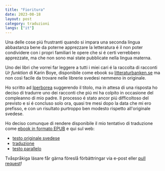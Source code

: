 ```yaml
---
title: "Fioritura"
date: 2023-08-18
layout: post
category: traduzioni
langs: ["it"]
---
```


Una delle cose piú frustranti quando si impara una seconda lingua abbastanza bene da poterne apprezzare la letteratura é il non poter condividere con i propri familiari le opere che si é certi verrebbero apprezzate, ma che non sono mai state pubblicate nella lingua materna.

Uno dei libri che vorrei far leggere a tutti i miei cari é la raccolta di racconti _Ur funktion_ di Karin Boye, disponibile come ebook su [litteraturbanken.se](https://litteraturbanken.se/f%C3%B6rfattare/BoyeK/titlar/UrFunktion/sida/3/etext?om-boken) ma non così facile da trovare nelle librerie svedesi nemmeno in originale.

Ho scritto ad [Iperborea](https://iperborea.com/) suggerendo il titolo, ma in attesa di una risposta ho deciso di tradurre uno dei racconti che piú mi ha colpito in occasione del compleanno di mio padre.
Il processo é stato ancor piú difficoltoso del previsto e si é concluso solo ora, quasi tre mesi dopo la data che mi ero prefisso, e con un risultato purtroppo ben modesto rispetto all'originale svedese.

Ho deciso comunque di rendere disponibile il mio tentativo di traduzione come [ebook in formato EPUB](https://github.com/harisont/blomningstid/raw/master/fioritura.epub) e qui sul web:

- [testo originale svedese](https://harisont.github.io/blomningstid/blomningstid.html)
- [traduzione](https://harisont.github.io/blomningstid/fioritura.html)
- [testo parallelo](https://harisont.github.io/blomningstid/blomningstid-fioritura.html)

Tvåspråkiga läsare får gärna föreslå förbättringar via e-post eller [pull request](https://github.com/harisont/blomningstid)!